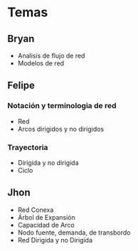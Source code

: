 # Temas

## Bryan

* Analisis de flujo de red
* Modelos de red

## Felipe

### Notación y terminologia de red
* Red
* Arcos dirigidos y no dirigidos

### Trayectoria

* Dirigida y no dirigida
* Ciclo

## Jhon

* Red Conexa
* Árbol de Expansión
* Capacidad de Arco
* Nodo fuente, demanda, de transbordo
* Red Dirigida y no Dirigida


